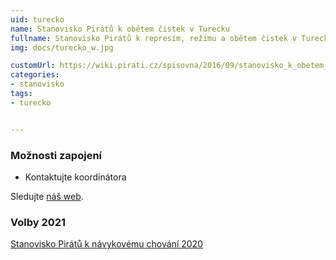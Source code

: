```yaml
---
uid: turecko
name: Stanovisko Pirátů k obětem čistek v Turecku
fullname: Stanovisko Pirátů k represím, režimu a obětem čistek v Turecku
img: docs/turecko_w.jpg

customUrl: https://wiki.pirati.cz/spisovna/2016/09/stanovisko_k_obetem_cistek_v_turecku
categories:
- stanovisko
tags:
- turecko


---
```



### Možnosti zapojení

* Kontaktujte koordinátora 

Sledujte [náš web](https://navykovi.pirati.cz/).

### Volby 2021

[Stanovisko Pirátů k návykovému chování 2020](https://www.pirati.cz/program/temata/stanovisko-navykove-chovani/)
